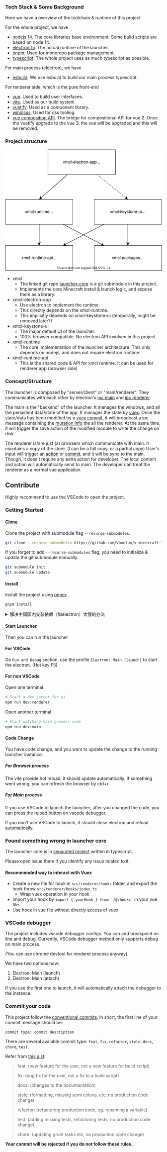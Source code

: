 
### Tech Stack & Some Background

Here we have a overview of the toolchain & runtime of this project

For the whole project, we have

- [nodejs 14](https://nodejs.org/). The core libraries base environment. Some build scripts are based on node 14.
- [electron 15](https://electron.atom.io). The actual runtime of the launcher.
- [pnpm](https://pnpm.io/). Used for monorepo package management.
- [typescript](https://www.typescriptlang.org/). The whole project uses as much typescript as possible.

For main process (electron), we have

- [esbuild](https://esbuild.github.io/). We use esbuild to build our main process typescript.

For renderer side, which is the pure front-end

- [vue](https://vuejs.org). Used to build user interfaces.
- [vite](https://vitejs.dev/). Used as our build system.
- [vuetify](https://vuetifyjs.com/). Used as a component library.
- [windicss](https://windicss.org/). Used for css tooling.
- [vue composition API](https://github.com/vuejs/composition-api). The bridge for compositional API for vue 2. Once the vuetify upgrade to the vue 3, the vue will be upgraded and this will be removed.

### Project structure

![diagram](/assets/diagram.svg)

- xmcl
  - The linked git repo [launcher-core](https://github.com/voxelum/minecraft-launcher-core-node) is a git submodule in this project.
  - Implements the core Minecraft install & launch logic, and expose them as a library.
- xmcl-electron-app
  - Use electron to implement the runtime.
  - This directly depends on the xmcl-runtime.
  - This implicitly depends on xmcl-keystone-ui (temporally, might be removed later?)
- xmcl-keystone-ui
  - The major default UI of the launcher.
  - 100% browser compatible. No electron API involved in this project.
- xmcl-runtime
  - The core implementation of the launcher architecture. This only depends on nodejs, and does not require electron runtime.
- xmcl-runtime-api
  - This is the shared code & API for xmcl runtime. It can be used for renderer app (browser side)

### Concept/Structure

The launcher is composed by "server/client" or "main/renderer". They communicates with each other by electron's [ipc main](https://electronjs.org/docs/api/ipc-main) and [ipc renderer](https://electronjs.org/docs/api/ipc-renderer).

The main is the "backend" of the launcher. It manages the windows, and all the persistent data/state of the app. It manages the state by [vuex](https://vuex.vuejs.org/). Once the state/data has been modified by a [vuex commit](https://vuex.vuejs.org/guide/mutations.html), it will broadcast a ipc message containing the [mutation info]((https://vuex.vuejs.org/guide/mutations.html)) the all the renderer. At the same time, it will trigger the save action of the modified module to write the change on disk.

The renderer is/are just (a) browsers which communicate with main. It maintains a copy of the store. (I can be a full copy, or a partial copy) User's input will trigger an [action](https://vuex.vuejs.org/guide/actions.html) or [commit](https://vuex.vuejs.org/guide/mutations.html), and it will be sync to the main. Though, it does't require any extra action for developer. The local commit and action will automatically send to main. The developer can treat the renderer as a normal vue application.

## Contribute

Highly recommend to use the VSCode to open the project.

### Getting Started

#### Clone

Clone the project with submodule flag `--recurse-submodules`.

```bash
git clone --recurse-submodules https://github.com/Voxelum/x-minecraft-launcher
```

If you forget to add `--recurse-submodules` flag, you need to initialize & update the git submodule manually.

```bash
git submodule init
git submodule update
```

#### Install

Install the project using [pnpm](https://pnpm.io):

```
pnpm install
```

<details>
  <summary> 解决中国国内安装依赖（如electron）太慢的办法 </summary>

  打开你的 git bash，在`pnpm i` 前面加上 `registry=https://registry.npm.taobao.org electron_mirror="https://npm.taobao.org/mirrors/electron/"`。使用国内阿里提供的npm以及electron的镜像。

  最终输入的command也就是

  ```bash
  registry=https://registry.npm.taobao.org electron_mirror="https://npm.taobao.org/mirrors/electron/" pnpm i
  ```
</details>


#### Start Launcher

Then you can run the launcher

#### For VSCode

Go `Run and Debug` section, use the profile `Electron: Main (launch)` to start the electron. (Hot key F5)

#### For non VSCode

Open one terminal

```bash
# Start a dev server for ui
npm run dev:renderer
```

Open another terminal

``` bash
# Start watching main process code
npm run dev:main
```

#### Code Change

You have code change, and you want to update the change to the running launcher instance.

##### For Browser process

The vite provide hot reload, it should update automatically. If something went wrong, you can refresh the browser by ctrl+r.

##### For Main process

If you use VSCode to launch the launcher, after you changed the code, you can press the reload button on vscode debugger.

If you don't use VSCode to launch, it should close electron and reload automatically.

### Found something wrong in launcher core

The launcher core is in [separated project](https://github.com/voxelum/minecraft-launcher-core-node) written in typescript. 

Please open issue there if you identify any issue related to it.

#### Recommended way to interact with Vuex

- Create a new file for hook in `src/renderer/hooks` folder, and export the hook throw `src/renderer/hooks/index.ts`
  - Wrap vuex operation in your hook
- Import your hook by `import { yourHook } from '/@/hooks'` in your vue file
- Use hook in vue file without directly access of vuex

### VSCode debugger 

The project includes vscode debugger configs. You can add breakpoint on line and debug. Currently, VSCode debugger method only supports debug on main process. 

(You can use chrome devtool for renderer process anyway)

We have two options now:

1. Electron: Main (launch)
2. Electron: Main (attach)

If you use the first one to launch, it will automatically attach the debugger to the instance.


### Commit your code

This project follow the [conventional commits](https://www.conventionalcommits.org/en/v1.0.0-beta.3/). In short, the first line of your commit message should be:

```
commit type: commit description
```

There are several avaiable commit type: `feat`, `fix`, `refactor`, `style`, `docs`, `chore`, `test`.

Refer from [this gist](https://gist.github.com/joshbuchea/6f47e86d2510bce28f8e7f42ae84c716):

> feat: (new feature for the user, not a new feature for build script)
>
> fix: (bug fix for the user, not a fix to a build script)
>
> docs: (changes to the documentation)
>
> style: (formatting, missing semi colons, etc; no production code change)
>
> refactor: (refactoring production code, eg. renaming a variable)
>
> test: (adding missing tests, refactoring tests; no production code change)
>
> chore: (updating grunt tasks etc; no production code change)

**Your commit will be rejected if you do not follow these rules.**
